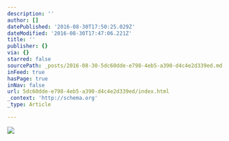 ```yaml
---
description: ''
author: []
datePublished: '2016-08-30T17:50:25.029Z'
dateModified: '2016-08-30T17:47:06.221Z'
title: ''
publisher: {}
via: {}
starred: false
sourcePath: _posts/2016-08-30-5dc60dde-e798-4eb5-a390-d4c4e2d339ed.md
inFeed: true
hasPage: true
inNav: false
url: 5dc60dde-e798-4eb5-a390-d4c4e2d339ed/index.html
_context: 'http://schema.org'
_type: Article

---
```

![](https://the-grid-user-content.s3-us-west-2.amazonaws.com/b7c21866-0ded-4612-a4bf-e8ed9ec8768e.jpg)